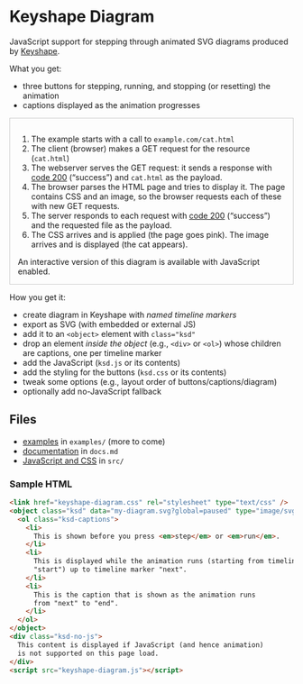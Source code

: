 # Keyshape Diagram

JavaScript support for stepping through animated SVG diagrams produced by
[Keyshape](https://www.keyshapeapp.com).

What you get:

* three buttons for stepping, running, and stopping (or resetting) the animation
* captions displayed as the animation progresses


<link href="src/ksd.css" media="screen, projector, print" rel="stylesheet" type="text/css" />
<div class="example" style="border:1px solid #ccc; padding:1em; margin:1em 0;">
  <object class="ksd" id="server-svg" data="examples/http-200.svg?global=paused" type="image/svg+xml">
    <ol class="ksd-captions">
      <li id="start">
        The example starts with a call to <code>example.com/cat.html</code>
      </li>
      <li id="get-cat-html">
        The client (browser) makes a GET request for the resource (<code>cat.html</code>)
      </li>
      <li id="200-cat-html">
        The webserver serves the GET request: it sends a response
        with <a href="https://developer.mozilla.org/en-US/docs/Web/HTTP/Status" target="_blank">code&nbsp;200</a>
        (“success”) and <code>cat.html</code> as the payload.
      </li>
      <li id="get-css-and-img">
        The browser parses the HTML page and tries to display it.
        The page contains CSS and an image, so the browser requests
        each of these with new GET requests.
      </li>
      <li id="200-css-and-img">
        The server responds to each request with 
        <a href="https://developer.mozilla.org/en-US/docs/Web/HTTP/Status" target="_blank">code&nbsp;200</a>
        (“success”) and the requested file as the payload.
      </li>
      <li id="end">
        The CSS arrives and is applied (the page goes pink). The
        image arrives and is displayed (the cat appears).
      </li>
    </ol>
  </object>
  <div class="ksd-no-js">
    An interactive version of this diagram is available with JavaScript enabled.
  </div>
</div>

How you get it:

* create diagram in Keyshape with _named timeline markers_
* export as SVG (with embedded or external JS)
* add it to an `<object>` element with `class="ksd"` 
* drop an element _inside the object_ (e.g., `<div>` or `<ol>`) whose children
  are captions, one per timeline marker
* add the JavaScript (`ksd.js` or its contents)
* add the styling for the buttons (`ksd.css` or its contents)
* tweak some options (e.g., layout order of buttons/captions/diagram)
* optionally add no-JavaScript fallback


## Files

* [examples](https://davewhiteland.github.io/keyshape-diagram/examples) in `examples/` (more to come)
* [documentation](https://davewhiteland.github.io/keyshape-diagram/docs) in `docs.md`
* [JavaScript and CSS](https://github.com/davewhiteland/keyshape-diagram/tree/main/src) in `src/`

### Sample HTML

```html
<link href="keyshape-diagram.css" rel="stylesheet" type="text/css" />
<object class="ksd" data="my-diagram.svg?global=paused" type="image/svg+xml">
  <ol class="ksd-captions">
    <li>
      This is shown before you press <em>step</em> or <em>run</em>.
    </li>
    <li>
      This is displayed while the animation runs (starting from timeline marker
      "start") up to timeline marker "next".
    </li>
    <li>
      This is the caption that is shown as the animation runs
      from "next" to "end".
    </li>
  </ol>
</object>
<div class="ksd-no-js">
  This content is displayed if JavaScript (and hence animation)
  is not supported on this page load.
</div>
<script src="keyshape-diagram.js"></script>
```

<script src="src/ksd.js" type="text/javascript"></script>

